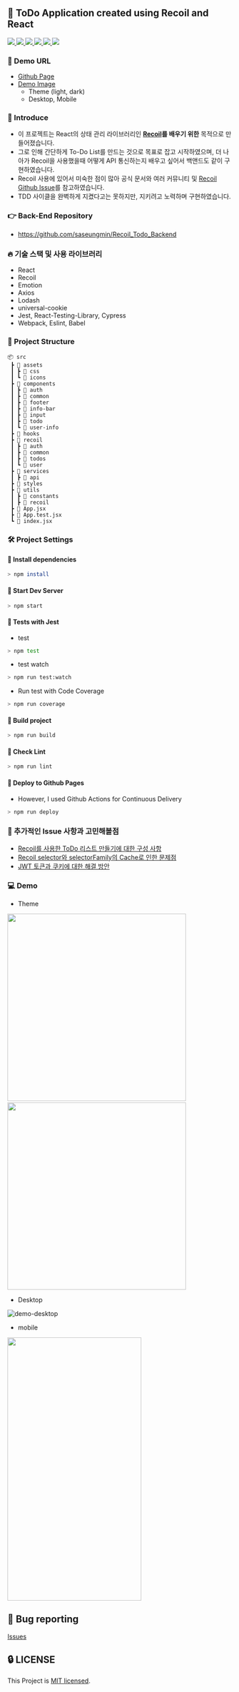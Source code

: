 ## 🦄 ToDo Application created using Recoil and React

<a href="https://github.com/saseungmin/Recoil_ToDo/actions/workflows/ci.yml">
  <img src="https://img.shields.io/github/actions/workflow/status/saseungmin/Recoil_ToDo/ci.yml?branch=main&label=CI&logo=GitHub&style=flat-square" />
</a>

<a href="https://github.com/saseungmin/Recoil_ToDo/actions/workflows/cd.yml">
  <img src="https://img.shields.io/github/actions/workflow/status/saseungmin/Recoil_ToDo/cd.yml?branch=main&label=build&logo=GitHub&style=flat-square" />
</a>

<a href="https://codecov.io/gh/saseungmin/Recoil_ToDo">
  <img src="https://codecov.io/gh/saseungmin/Recoil_ToDo/branch/main/graph/badge.svg?token=UAQ7YZZCA8"/>
</a>

<a href="https://dashboard.cypress.io/projects/o6z7cm/runs">
  <img src="https://img.shields.io/endpoint?url=https://dashboard.cypress.io/badge/detailed/o6z7cm&style=flat-square&logo=cypress" />
</a>

<a href="https://github.com/saseungmin/Recoil_ToDo/issues">
  <img src="https://img.shields.io/github/issues/saseungmin/Recoil_ToDo?style=flat-square" />
</a>

<a href="https://github.com/saseungmin/Recoil_ToDo/blob/main/LICENSE"> 
  <img src="https://img.shields.io/github/license/saseungmin/Recoil_ToDo?style=flat-square" />
</a>

### 🚀 Demo URL
- [Github Page](https://saseungmin.github.io/Recoil_ToDo/)
- [Demo Image](#-demo)
  - Theme (light, dark)
  - Desktop, Mobile

### 🎈 Introduce
- 이 프로젝트는 React의 상태 관리 라이브러리인 **[Recoil](https://recoiljs.org/)를 배우기 위한** 목적으로 만들어졌습니다.
- 그로 인해 간단하게 To-Do List를 만드는 것으로 목표로 잡고 시작하였으며, 더 나아가 Recoil을 사용했을때 어떻게 API 통신하는지 배우고 싶어서 백앤드도 같이 구현하였습니다.
- Recoil 사용에 있어서 미숙한 점이 많아 공식 문서와 여러 커뮤니티 및 [Recoil Github Issue](https://github.com/facebookexperimental/Recoil/issues)를 참고하였습니다.
- TDD 사이클을 완벽하게 지켰다고는 못하지만, 지키려고 노력하며 구현하였습니다.

### 👉 Back-End Repository
- https://github.com/saseungmin/Recoil_Todo_Backend

### 🔥 기술 스택 및 사용 라이브러리
- React
- Recoil
- Emotion
- Axios
- Lodash
- universal-cookie
- Jest, React-Testing-Library, Cypress
- Webpack, Eslint, Babel

### 🐶 Project Structure

```
📦 src
 ┣ 📂 assets
 ┃ ┣ 📂 css
 ┃ ┗ 📂 icons
 ┣ 📂 components
 ┃ ┣ 📂 auth
 ┃ ┣ 📂 common
 ┃ ┣ 📂 footer
 ┃ ┣ 📂 info-bar
 ┃ ┣ 📂 input
 ┃ ┣ 📂 todo
 ┃ ┗ 📂 user-info
 ┣ 📂 hooks
 ┣ 📂 recoil
 ┃ ┣ 📂 auth
 ┃ ┣ 📂 common
 ┃ ┣ 📂 todos
 ┃ ┗ 📂 user
 ┣ 📂 services
 ┃ ┣ 📂 api
 ┣ 📂 styles
 ┣ 📂 utils
 ┃ ┣ 📂 constants
 ┃ ┣ 📂 recoil
 ┣ 📜 App.jsx
 ┣ 📜 App.test.jsx
 ┗ 📜 index.jsx
```


### 🛠 Project Settings

#### 📢 Install dependencies

```bash
> npm install
```

#### 📢 Start Dev Server

```bash
> npm start
```

#### 📢 Tests with Jest
- test

```bash
> npm test
```

- test watch

```bash
> npm run test:watch
```

- Run test with Code Coverage

```bash
> npm run coverage
```

#### 📢 Build project

```bash
> npm run build
```

#### 📢 Check Lint

```bash
> npm run lint
```

#### 📢 Deploy to Github Pages
- However, I used Github Actions for Continuous Delivery

```bash
> npm run deploy
```

### 🤔 추가적인 Issue 사항과 고민해볼점
- [Recoil를 사용한 ToDo 리스트 만들기에 대한 구성 사항](https://github.com/saseungmin/Recoil_ToDo/issues/4)
- [Recoil selector와 selectorFamily의 Cache로 인한 문제점](https://github.com/saseungmin/Recoil_ToDo/issues/57)
- [JWT 토큰과 쿠키에 대한 해결 방안](https://github.com/saseungmin/Recoil_ToDo/issues/57)

### 💻 Demo
- Theme

<img src="images/demo-light-mode.png" width="400px" height="420px" >&nbsp;<img src="images/demo-dark-mode.png" width="400px" height="420px" >



- Desktop

![demo-desktop](images/demo-desktop.gif)

- mobile

<img src="images/demo-mobile.gif" width="300px" height="590px" >


## 🐛 Bug reporting
[Issues](https://github.com/saseungmin/Recoil_ToDo/issues?q=is%3Aissue+is%3Aopen+sort%3Aupdated-desc)

## 🔒 LICENSE
This Project is [MIT licensed](https://github.com/saseungmin/Recoil_ToDo/blob/main/LICENSE).
